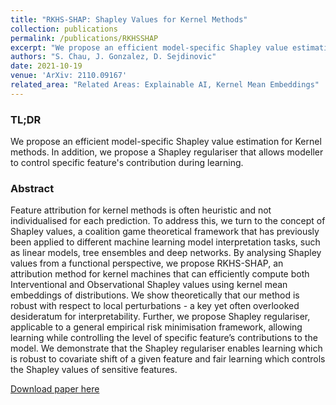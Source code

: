 ```yaml
---
title: "RKHS-SHAP: Shapley Values for Kernel Methods"
collection: publications
permalink: /publications/RKHSSHAP
excerpt: "We propose an efficient model-specific Shapley value estimation for Kernel methods. In addition, we propose a Shapley regulariser that allows modeller to control specific feature's contribution during learning."
authors: "S. Chau, J. Gonzalez, D. Sejdinovic"
date: 2021-10-19
venue: 'ArXiv: 2110.09167'
related_area: "Related Areas: Explainable AI, Kernel Mean Embeddings"
---
```


### TL;DR
We propose an efficient model-specific Shapley value estimation for Kernel methods. In addition, we propose a Shapley regulariser that allows modeller to control specific feature's contribution during learning.

### Abstract
Feature attribution for kernel methods is often heuristic and not individualised for each prediction.
To address this, we turn to the concept of Shapley values, a coalition game theoretical framework
that has previously been applied to different machine learning model interpretation tasks, such as
linear models, tree ensembles and deep networks. By analysing Shapley values from a functional
perspective, we propose RKHS-SHAP, an attribution method for kernel machines that can efficiently
compute both Interventional and Observational Shapley values using kernel mean embeddings of
distributions. We show theoretically that our method is robust with respect to local perturbations - a
key yet often overlooked desideratum for interpretability. Further, we propose Shapley regulariser,
applicable to a general empirical risk minimisation framework, allowing learning while controlling
the level of specific feature’s contributions to the model. We demonstrate that the Shapley regulariser
enables learning which is robust to covariate shift of a given feature and fair learning which controls
the Shapley values of sensitive features.

[Download paper here](https://arxiv.org/abs/2110.09167)

